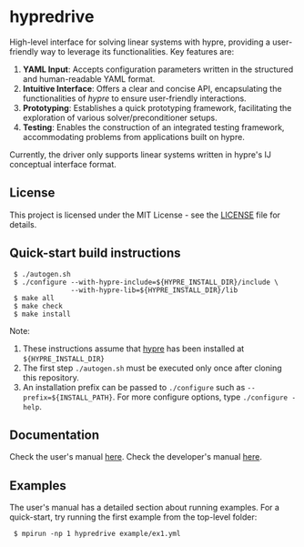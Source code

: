 # hypredrive
High-level interface for solving linear systems with hypre, providing a user-friendly way to leverage its functionalities. Key features are:
1. **YAML Input**: Accepts configuration parameters written in the structured and human-readable YAML format.
2. **Intuitive Interface**: Offers a clear and concise API, encapsulating the functionalities of *hypre* to ensure user-friendly interactions.
3. **Prototyping**: Establishes a quick prototyping framework, facilitating the exploration of various solver/preconditioner setups.
4. **Testing**: Enables the construction of an integrated testing framework, accommodating problems from applications built on hypre.

Currently, the driver only supports linear systems written in hypre's IJ conceptual interface format.

## License

This project is licensed under the MIT License - see the [LICENSE](LICENSE) file for
details.

## Quick-start build instructions

```
 $ ./autogen.sh
 $ ./configure --with-hypre-include=${HYPRE_INSTALL_DIR}/include \
               --with-hypre-lib=${HYPRE_INSTALL_DIR}/lib
 $ make all
 $ make check
 $ make install
```

Note:
1. These instructions assume that [hypre](https://github.com/hypre-space/hypre) has been installed at `${HYPRE_INSTALL_DIR}`
2. The first step `./autogen.sh` must be executed only once after cloning this repository.
3. An installation prefix can be passed to `./configure` such as `--prefix=${INSTALL_PATH}`.
   For more configure options, type `./configure -help`.

## Documentation

Check the user's manual
[here](https://github.com/victorapm/hypredrive/blob/master/docs/usrman-hypredrive.pdf). Check the developer's manual
[here](https://github.com/victorapm/hypredrive/blob/master/docs/devman-hypredrive.pdf).

## Examples

The user's manual has a detailed section about running examples. For a quick-start, try
running the first example from the top-level folder:

```
 $ mpirun -np 1 hypredrive example/ex1.yml
```
